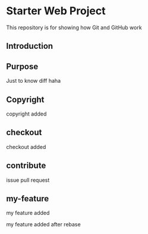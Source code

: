 # Starter Web Project

This repository is for showing how Git and GitHub work

## Introduction

## Purpose

Just to know diff
haha

## Copyright

copyright added

## checkout

checkout added

## contribute

issue pull request

## my-feature

my feature added

my feature added after rebase
